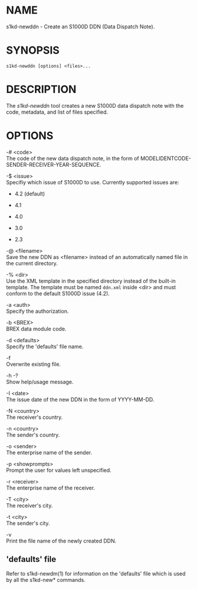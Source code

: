 NAME
====

s1kd-newddn - Create an S1000D DDN (Data Dispatch Note).

SYNOPSIS
========

    s1kd-newddn [options] <files>...

DESCRIPTION
===========

The *s1kd-newddn* tool creates a new S1000D data dispatch note with the code, metadata, and list of files specified.

OPTIONS
=======

-\# &lt;code&gt;  
The code of the new data dispatch note, in the form of MODELIDENTCODE-SENDER-RECEIVER-YEAR-SEQUENCE.

-$ &lt;issue&gt;  
Specifiy which issue of S1000D to use. Currently supported issues are:

-   4.2 (default)

-   4.1

-   4.0

-   3.0

-   2.3

-@ &lt;filename&gt;  
Save the new DDN as &lt;filename&gt; instead of an automatically named file in the current directory.

-% &lt;dir&gt;  
Use the XML template in the specified directory instead of the built-in template. The template must be named `ddn.xml` inside &lt;dir&gt; and must conform to the default S1000D issue (4.2).

-a &lt;auth&gt;  
Specify the authorization.

-b &lt;BREX&gt;  
BREX data module code.

-d &lt;defaults&gt;  
Specify the 'defaults' file name.

-f  
Overwrite existing file.

-h -?  
Show help/usage message.

-I &lt;date&gt;  
The issue date of the new DDN in the form of YYYY-MM-DD.

-N &lt;country&gt;  
The receiver's country.

-n &lt;country&gt;  
The sender's country.

-o &lt;sender&gt;  
The enterprise name of the sender.

-p &lt;showprompts&gt;  
Prompt the user for values left unspecified.

-r &lt;receiver&gt;  
The enterprise name of the receiver.

-T &lt;city&gt;  
The receiver's city.

-t &lt;city&gt;  
The sender's city.

-v  
Print the file name of the newly created DDN.

'defaults' file
---------------

Refer to s1kd-newdm(1) for information on the 'defaults' file which is used by all the s1kd-new\* commands.
